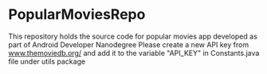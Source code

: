 # PopularMoviesRepo
This repository holds the source code for popular movies app developed as part of Android Developer Nanodegree
Please create a new API key from www.themoviedb.org/ and add it to the variable "API_KEY" in Constants.java file under utils package
